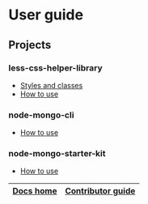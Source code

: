 # User guide

## Projects
### less-css-helper-library
* [Styles and classes](https://github.com/code-collabo/docs/blob/main/user-guide/less-css-helper-library/styles-and-classes.md)
* [How to use](https://github.com/code-collabo/docs/blob/main/user-guide/less-css-helper-library/how-to-use.md)

### node-mongo-cli
* [How to use](https://github.com/code-collabo/docs/blob/main/user-guide/node-mongo-cli/how-to-use.md)

### node-mongo-starter-kit
* [How to use](https://github.com/code-collabo/docs/blob/main/user-guide/node-mongo-starter-kit/how-to-use.md)

|[Docs home](https://github.com/code-collabo/docs)|[Contributor guide](https://github.com/code-collabo/docs/tree/main/contributor-guide)|
|---|---|
